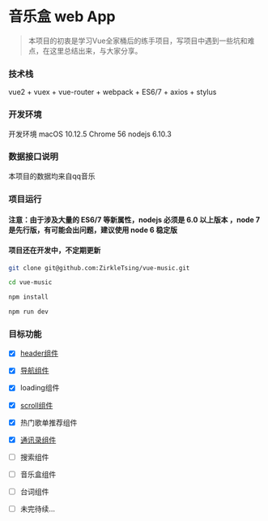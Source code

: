 # 音乐盒 web App

> 本项目的初衷是学习Vue全家桶后的练手项目，写项目中遇到一些坑和难点，在这里总结出来，与大家分享。

### 技术栈

vue2 + vuex + vue-router + webpack + ES6/7 + axios + stylus

### 开发环境

开发环境 macOS 10.12.5 Chrome 56  nodejs 6.10.3

### 数据接口说明

本项目的数据均来自qq音乐

### 项目运行

#### 注意：由于涉及大量的 ES6/7 等新属性，nodejs 必须是 6.0 以上版本 ，node 7 是先行版，有可能会出问题，建议使用 node 6 稳定版

#### 项目还在开发中，不定期更新

```Bash
git clone git@github.com:ZirkleTsing/vue-music.git 

cd vue-music

npm install

npm run dev
```

### 目标功能

- [x] [header组件](https://github.com/ZirkleTsing/vue-music/blob/master/src/doc/app.md)
- [x] [导航组件](https://github.com/ZirkleTsing/vue-music/blob/master/src/doc/app.md)
- [x] loading组件
- [x] [scroll组件](https://github.com/ZirkleTsing/vue-music/blob/master/src/doc/scroll.md)
- [x] 热门歌单推荐组件
- [x] [通讯录组件](https://github.com/ZirkleTsing/vue-music/blob/master/src/doc/listview.md)
- [ ] 搜索组件
- [ ] 音乐盒组件
- [ ] 台词组件
- [ ] 未完待续...

